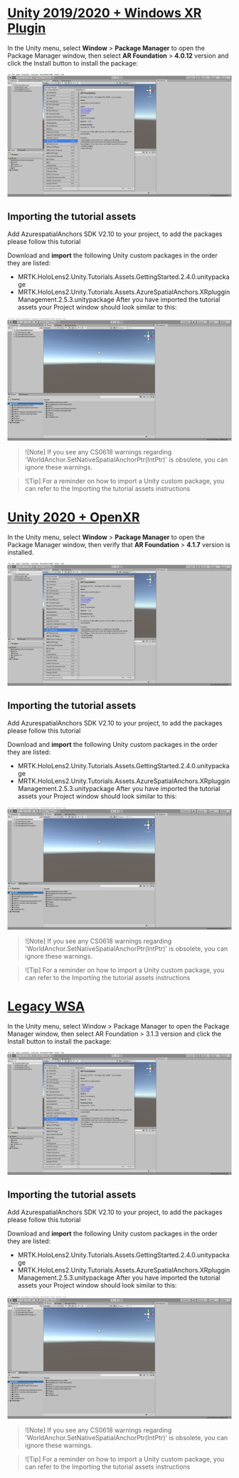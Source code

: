 # [Unity 2019/2020 + Windows XR Plugin](#tab/winxr)

In the Unity menu, select **Window** > **Package Manager** to open the Package Manager window, then select **AR Foundation** > **4.0.12** version and click the Install button to install the package:

![Install AR Foundation package](../../media/asa-02-section2-step1-1.png)

## Importing the tutorial assets
Add AzurespatialAnchors SDK V2.10 to your project, to add the packages please follow this tutorial

Download and **import** the following Unity custom packages in the order they are listed:

* MRTK.HoloLens2.Unity.Tutorials.Assets.GettingStarted.2.4.0.unitypackage
* MRTK.HoloLens2.Unity.Tutorials.Assets.AzureSpatialAnchors.XRplugginManagement.2.5.3.unitypackage
After you have imported the tutorial assets your Project window should look similar to this:

![Import tutorial assests.](../../media/asa-02-section3-step1-1.png)

>![Note]
> If you see any CS0618 warnings regarding 'WorldAnchor.SetNativeSpatialAnchorPtr(IntPtr)' is obsolete, you can ignore these warnings.

>![Tip]
>For a reminder on how to import a Unity custom package, you can refer to the Importing the tutorial assets instructions

# [Unity 2020 + OpenXR](#tab/openxr)

In the Unity menu, select **Window** > **Package Manager**  to open the Package Manager window, then verify that **AR Foundation** > **4.1.7** version is installed.

![install package through package manager](../../media/asa-02-section2-step1-1.png)

## Importing the tutorial assets
Add AzurespatialAnchors SDK V2.10 to your project, to add the packages please follow this tutorial

Download and **import** the following Unity custom packages in the order they are listed:

* MRTK.HoloLens2.Unity.Tutorials.Assets.GettingStarted.2.4.0.unitypackage
* MRTK.HoloLens2.Unity.Tutorials.Assets.AzureSpatialAnchors.XRplugginManagement.2.5.3.unitypackage
After you have imported the tutorial assets your Project window should look similar to this:

![Install AzurespatialAnchors package](../../media/asa-02-section3-step1-1.png)

>![Note]
> If you see any CS0618 warnings regarding 'WorldAnchor.SetNativeSpatialAnchorPtr(IntPtr)' is obsolete, you can ignore these warnings.

>![Tip]
>For a reminder on how to import a Unity custom package, you can refer to the Importing the tutorial assets instructions

# [Legacy WSA](#tab/wsa)

In the Unity menu, select Window > Package Manager to open the Package Manager window, then select AR Foundation > 3.1.3 version and click the Install button to install the package:


![Install AR Foundation package - Legacy WSA](../../media/asa-02-section2-step1-1.png)


## Importing the tutorial assets
Add AzurespatialAnchors SDK V2.10 to your project, to add the packages please follow this tutorial

Download and **import** the following Unity custom packages in the order they are listed:

* MRTK.HoloLens2.Unity.Tutorials.Assets.GettingStarted.2.4.0.unitypackage
* MRTK.HoloLens2.Unity.Tutorials.Assets.AzureSpatialAnchors.XRplugginManagement.2.5.3.unitypackage
After you have imported the tutorial assets your Project window should look similar to this:

![Import AzurespatialAnchors package - Legacy WSA](../../media/asa-02-section3-step1-1.png)

>![Note]
> If you see any CS0618 warnings regarding 'WorldAnchor.SetNativeSpatialAnchorPtr(IntPtr)' is obsolete, you can ignore these warnings.

>![Tip]
>For a reminder on how to import a Unity custom package, you can refer to the Importing the tutorial assets instructions



